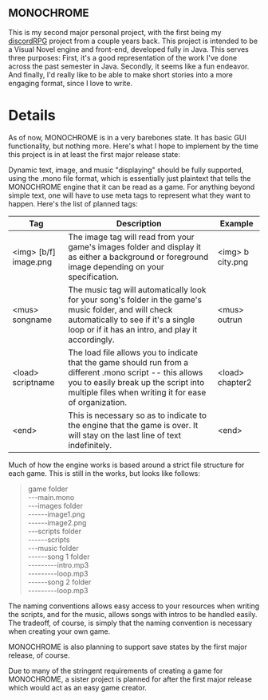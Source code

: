 ## MONOCHROME

This is my second major personal project, with the first being my [discordRPG](https://github.com/ShilohBeeler/discordRPG) project from a couple years back. This project is intended to be a Visual Novel engine and front-end, developed fully in Java. This serves three purposes: First, it's a good representation of the work I've done across the past semester in Java. Secondly, it seems like a fun endeavor. And finally, I'd really like to be able to make short stories into a more engaging format, since I love to write.

# Details

As of now, MONOCHROME is in a very barebones state. It has basic GUI functionality, but nothing more. Here's what I hope to implement by the time this project is in at least the first major release state:

Dynamic text, image, and music "displaying" should be fully supported, using the .mono file format, which is essentially just plaintext that tells the MONOCHROME engine that it can be read as a game. For anything beyond simple text, one will have to use meta tags to represent what they want to happen. Here's the list of planned tags:

| Tag | Description | Example |
| --- | --- | --- |
| \<img> [b/f] image.png | The image tag will read from your game's images folder and display it as either a background or foreground image depending on your specification. | \<img> b city.png |
| \<mus> songname | The music tag will automatically look for your song's folder in the game's music folder, and will check automatically to see if it's a single loop or if it has an intro, and play it accordingly. | \<mus> outrun |
| \<load> scriptname | The load file allows you to indicate that the game should run from a different .mono script -- this allows you to easily break up the script into multiple files when writing it for ease of organization. | \<load> chapter2 |
| \<end> | This is necessary so as to indicate to the engine that the game is over. It will stay on the last line of text indefinitely. | \<end> |

Much of how the engine works is based around a strict file structure for each game. This is still in the works, but looks like follows:

> game folder  
> ---main.mono  
> ---images folder  
> ------image1.png  
> ------image2.png  
> ---scripts folder  
> ------scripts  
> ---music folder  
> ------song 1 folder  
> ---------intro.mp3  
> ---------loop.mp3  
> ------song 2 folder  
> ---------loop.mp3

The naming conventions allows easy access to your resources when writing the scripts, and for the music, allows songs with intros to be handled easily. The tradeoff, of course, is simply that the naming convention is necessary when creating your own game.

MONOCHROME is also planning to support save states by the first major release, of course.

Due to many of the stringent requirements of creating a game for MONOCHROME, a sister project is planned for after the first major release which would act as an easy game creator.
